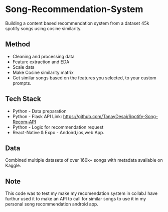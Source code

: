 # Song-Recommendation-System
Building a content based recommendation system from a dataset 45k spotify songs using cosine similarity.

## Method
* Cleaning and processing data
* Feature extraction and EDA
* Scale data 
* Make Cosine similarity matrix
* Get similar songs based on the features you selected, to your custom prompts.

## Tech Stack
* Python - Data preparation
* Python - Flask API Link: https://github.com/TanayDesai/Spotify-Song-Recom-API
* Python - Logic for recommendation request
* React-Native & Expo - Andoird,ios,web App.

## Data 
Combined multiple datasets of over 160k+ songs with metadata available on Kaggle.

## Note
This code was to test my make my recomendation system in collab.I have furthur used it to make an API to call for similar songs to use it in my personal song recommendation android app.
